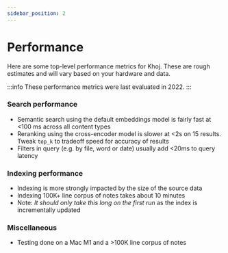 ```yaml
---
sidebar_position: 2
---
```


# Performance

Here are some top-level performance metrics for Khoj. These are rough estimates and will vary based on your hardware and data.

:::info
These performance metrics were last evaluated in 2022.
:::

### Search performance

- Semantic search using the default embeddings model is fairly fast at \<100 ms across all content types
- Reranking using the cross-encoder model is slower at \<2s on 15 results. Tweak `top_k` to tradeoff speed for accuracy of results
- Filters in query (e.g. by file, word or date) usually add \<20ms to query latency

### Indexing performance

- Indexing is more strongly impacted by the size of the source data
- Indexing 100K+ line corpus of notes takes about 10 minutes
- Note: *It should only take this long on the first run* as the index is incrementally updated

### Miscellaneous

- Testing done on a Mac M1 and a \>100K line corpus of notes
